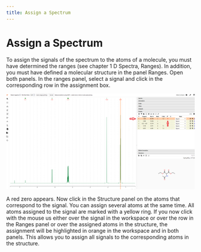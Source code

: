 ```yaml
---
title: Assign a Spectrum
---
```


# Assign a Spectrum

To assign the signals of the spectrum to the atoms of a molecule, you must have determined the ranges (see chapter 1 D Spectra, Ranges). In addition, you must have defined a molecular structure in the panel Ranges. Open both panels. In the ranges panel, select a signal and click in the corresponding row in the assignment box.

![](./asign1.png)

A red zero appears. Now click in the Structure panel on the atoms that correspond to the signal. You can assign several atoms at the same time. All atoms assigned to the signal are marked with a yellow ring. If you now click with the mouse us either over the signal in the workspace or over the row in the Ranges panel or over the assigned atoms in the structure, the assignment will be highlighted in orange in the workspace and in both panels. This allows you to assign all signals to the corresponding atoms in the structure. 
